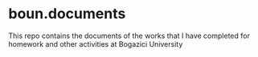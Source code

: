 # boun.documents
This repo contains the documents of the works that I have completed for homework and other activities at Bogazici University
